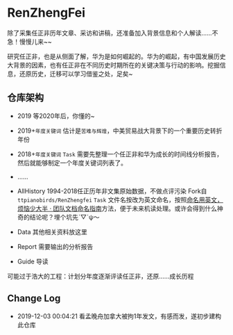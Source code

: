 # RenZhengFei

除了采集任正非历年文章、采访和讲稿，还准备加入背景信息和个人解读……不急！慢慢儿来~~

研究任正非，也是从侧面了解，华为是如何崛起的。华为的崛起，有中国发展历史大背景的因素，也有任正非在不同历史时期所在的关键决策与行动的影响。挖掘信息，还原历史，迁移可以学习借鉴之处，足矣~

## 仓库架构

- 2019
  等2020年后，你懂的~
- 2019+`年度关键词`
  估计是`苦难与辉煌`，中美贸易战大背景下的一个重要历史转折年份
- 2018+`年度关键词`
  `Task` 需要先整理一个任正非和华为成长的时间线分析报告，然后就能够制定一个年度关键词列表了。
- ……

- AllHistory
  1994-2018任正历年非文集原始数据，不做点评污染
  Fork自`ttpianobirds/RenZhengfei`
  `Task` 文件名按改为英文命名，按照[命名用英文，烦恼少大半 · 团队文档命名指南](https://ishanshan.im/community/HbDocName.html)方法，便于未来机读处理。或许会得到什么神奇的结论呢？埋个坑先ˋ▽ˊψ～
- Data
  其他相关资料放这里
- Report
  需要输出的分析报告
- Guide
  导读


可能过于浩大的工程：计划分年度逐渐评读任正非，还原……成长历程

## Change Log

- 2019-12-03 00:04:21 看孟晚舟加拿大被拘1年发文，有感而发，遂初步建构此仓库
